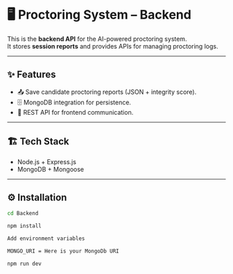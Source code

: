 # 🖥️ Proctoring System – Backend

This is the **backend API** for the AI-powered proctoring system.  
It stores **session reports** and provides APIs for managing proctoring logs.

---

## ✨ Features

- 📤 Save candidate proctoring reports (JSON + integrity score).
- 🗄 MongoDB integration for persistence.
- 🔗 REST API for frontend communication.

---

## 🏗 Tech Stack

- Node.js + Express.js
- MongoDB + Mongoose

---

## ⚙️ Installation

```bash
cd Backend

npm install

Add environment variables

MONGO_URI = Here is your MongoDb URI

npm run dev
```
